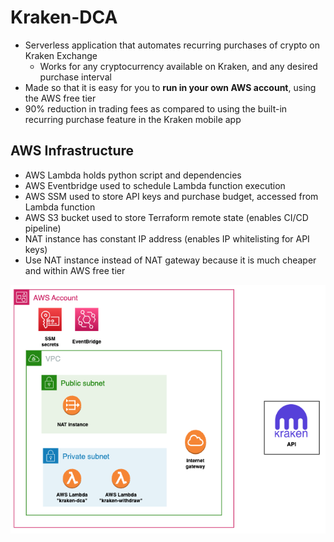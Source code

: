 # Kraken-DCA
- Serverless application that automates recurring purchases of crypto on Kraken Exchange
  - Works for any cryptocurrency available on Kraken, and any desired purchase interval
- Made so that it is easy for you to **run in your own AWS account**, using the AWS free tier 
- 90% reduction in trading fees as compared to using the built-in recurring purchase feature in the Kraken mobile app


## AWS Infrastructure
- AWS Lambda holds python script and dependencies
- AWS Eventbridge used to schedule Lambda function execution
- AWS SSM used to store API keys and purchase budget, accessed from Lambda function
- AWS S3 bucket used to store Terraform remote state (enables CI/CD pipeline)
- NAT instance has constant IP address (enables IP whitelisting for API keys)
- Use NAT instance instead of NAT gateway because it is much cheaper and within AWS free tier



![](diagrams/aws_infra.png)

